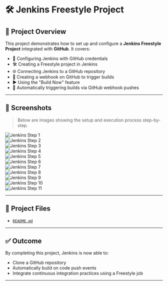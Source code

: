 # 🛠️ Jenkins Freestyle Project

## 📌 Project Overview

This project demonstrates how to set up and configure a **Jenkins Freestyle Project** integrated with **GitHub**. It covers:

- 🔧 Configuring Jenkins with GitHub credentials
- 🛠️ Creating a Freestyle project in Jenkins
- 🌐 Connecting Jenkins to a GitHub repository
- 🔁 Creating a webhook on GitHub to trigger builds
- ▶️ Using the "Build Now" feature
- 🚀 Automatically triggering builds via GitHub webhook pushes

---

## 📸 Screenshots

> Below are images showing the setup and execution process step-by-step.

![Jenkins Step 1](./imgs/jenkins4.png)  
![Jenkins Step 2](./imgs/jenkins5.png)  
![Jenkins Step 3](./imgs/jenkins6.png)  
![Jenkins Step 4](./imgs/jenkins7.png)  
![Jenkins Step 5](./imgs/jenkins8.png)  
![Jenkins Step 6](./imgs/jenkins9.png)  
![Jenkins Step 7](./imgs/jenkins10.png)  
![Jenkins Step 8](./imgs/jenkins11.png)  
![Jenkins Step 9](./imgs/jenkins12.png)  
![Jenkins Step 10](./imgs/jenkins13.png)  
![Jenkins Step 11](./imgs/jenkins14.png)  

---

## 📂 Project Files

- [`README.md`](./README.md)

---

## ✅ Outcome

By completing this project, Jenkins is now able to:
- Clone a GitHub repository
- Automatically build on code push events
- Integrate continuous integration practices using a Freestyle job

---

>
